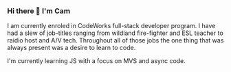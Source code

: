 ### Hi there 👋 I'm Cam

I am currently enroled in CodeWorks full-stack developer program. I have had a slew of job-titles ranging from wildland fire-fighter and ESL teacher to raidio host and A/V tech. Throughout all of those jobs the one thing that was always present was a desire to learn to code. 

I'm currently learning JS with a focus on MVS and async code.


<!--
**CameronOlson/CameronOlson** is a ✨ _special_ ✨ repository because its `README.md` (this file) appears on your GitHub profile.

Here are some ideas to get you started:

- 🔭 I’m currently working on ...
- 🌱 I’m currently learning ...
- 👯 I’m looking to collaborate on ...
- 🤔 I’m looking for help with ...
- 💬 Ask me about ...
- 📫 How to reach me: ...
- 😄 Pronouns: ...
- ⚡ Fun fact: ...
-->

